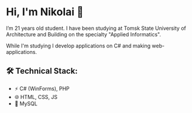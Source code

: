 # Hi, I'm Nikolai 👋
I’m 21 years old student. I have been studying at Tomsk State University of Architecture and Building on the specialty "Applied Informatics". 

While I'm studying I develop applications on C# and making web-applications.

## 🛠 Technical Stack:
* ⚡ C# (WinForms), PHP
* 🌐 HTML, CSS, JS
* 📙 MySQL
